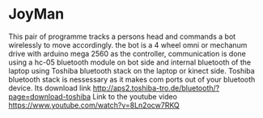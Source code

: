 # JoyMan
This pair of programme tracks a persons head and commands a bot wirelessly to move accordingly.
the bot is a 4 wheel omni or mechanum drive with arduino mega 2560 as the controller, communication 
is done using a hc-05 bluetooth module on bot side and internal bluetooth of the laptop using Toshiba
bluetooth stack on the laptop or kinect side. Toshiba bluetooth stack is nessessary as it makes com ports
out of your bluetooth device. Its download link http://aps2.toshiba-tro.de/bluetooth/?page=download-toshiba
Link to the youtube video https://www.youtube.com/watch?v=8Ln2ocw7RKQ

